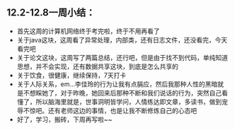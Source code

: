 ## 12.2-12.8一周小结：
*   首先这周的计算机网络终于考完啦，终于不用再看了
*   关于java这块，这周看了异常处理，内部类，还有日志文件，还没看完，今天看完吧
*   关于论文这块，这周写了两篇总结，还行吧，但是由于找不到代码，单纯知道思想，并不会实现，还有数据共享这块，到底是怎么共享的
*   关于饮食，很健康，继续保持，7天打卡
*   关于人际关系，em...李佳玲的行为让我有点膈应，然后我那种人性的黑暗就是不想睬她了，对于昨晚，她回来后那种不断和我们说话的行为，突然自己看懂了，所以脑海里就是，世事洞明皆学问，人情练达即文章，多读书，做到宠辱不惊吧。还有老师这边的事情，也是让我不断修炼自己的心态吧
*   好了，学习，搬砖，下周再写啦~~